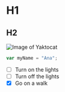 # H1
## H2

![Image of Yaktocat](https://octodex.github.com/images/yaktocat.png)

``` javascript 
var myName = "Ana";
```

- [ ] Turn on the lights
- [ ] Turn off the lights
- [x] Go on a walk
